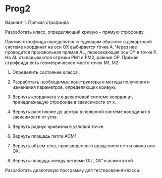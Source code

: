 # Prog2
Вариант 1. Прямая строфоида

Разработать класс, определяющий кривую – прямую строфоиду.

Прямая строфоида определятся следующим образом: в декартовой системе координат на оси OX выбирается точка A. Через нее проводится произвольная прямая AL, пересекающая ось OY в точке P. На AL откладываются отрезки PM1 и PM2, равные OP. Прямая строфоида есть геометрическое место точек M1, M2.

1) Определить состояние класса.

2) Разработать необходимые конструкторы и методы получения и изменения параметров, определяющих кривую.

3) Вернуть координату y в декартовой системе координат, принадлежащую строфоиде в зависимости от x.

4) Вернуть расстояние до центра в полярной системе координат в зависимости от угла.

5) Вернуть радиус кривизны в узловой точке.

6) Вернуть площадь петли AOM1.

7) Вернуть объем тела, произведенного вращением петли около оси OX.

8) Вернуть площадь между ветвями OU’, OV’ и асимптотой.

Разработать диалоговую программу для тестирования класса.
